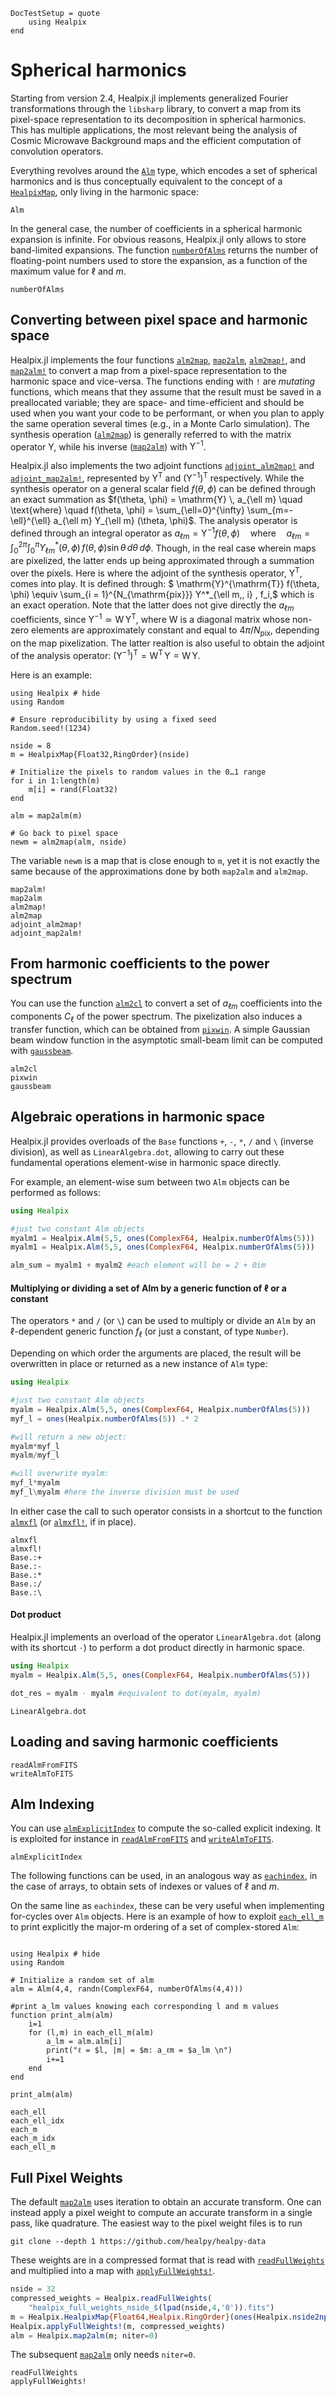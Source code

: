 ```@meta
DocTestSetup = quote
    using Healpix
end
```

# Spherical harmonics

Starting from version 2.4, Healpix.jl implements generalized Fourier
transformations through the `libsharp` library, to convert a map from
its pixel-space representation to its decomposition in spherical
harmonics. This has multiple applications, the most relevant being the
analysis of Cosmic Microwave Background maps and the efficient
computation of convolution operators.

Everything revolves around the [`Alm`](@ref) type, which encodes a set of
spherical harmonics and is thus conceptually equivalent to the concept
of a [`HealpixMap`](@ref), only living in the harmonic space:

```@docs
Alm
```

In the general case, the number of coefficients in a spherical
harmonic expansion is infinite. For obvious reasons, Healpix.jl only
allows to store band-limited expansions. The function
[`numberOfAlms`](@ref) returns the number of floating-point numbers
used to store the expansion, as a function of the maximum value for
$\ell$ and $m$.

```@docs
numberOfAlms
```

## Converting between pixel space and harmonic space

Healpix.jl implements the four functions [`alm2map`](@ref),
[`map2alm`](@ref), [`alm2map!`](@ref), and [`map2alm!`](@ref) to
convert a map from a pixel-space representation to the harmonic space
and vice-versa. The functions ending with `!` are *mutating*
functions, which means that they assume that the result must be saved
in a preallocated variable; they are space- and time-efficient and
should be used when you want your code to be performant, or when you
plan to apply the same operation several times (e.g., in a Monte Carlo
simulation).
The synthesis operation ([`alm2map`](@ref)) is generally referred to
with the matrix operator $\mathrm{Y}$, while his inverse ([`map2alm`](@ref))
with $\mathrm{Y}^{-1}$.

Healpix.jl also implements the two adjoint functions
[`adjoint_alm2map!`](@ref) and [`adjoint_map2alm!`](@ref), represented by
$\mathrm{Y}^{\mathrm{T}}$ and $(\mathrm{Y}^{-1})^\mathrm{T}$ respectively.
While the synthesis operator on a general scalar field $f(\theta, \phi)$
can be defined through an exact summation as $f(\theta, \phi) = \mathrm{Y} \, a_{\ell m} \quad \text{where} \quad f(\theta, \phi) = \sum_{\ell=0}^{\infty} \sum_{m=-\ell}^{\ell} a_{\ell m} Y_{\ell m} (\theta, \phi)$.
The analysis operator is defined through an integral operator as $a_{\ell m} = \mathrm{Y}^{-1} f(\theta, \phi) \quad \text{where} \quad a_{\ell m} = \int_0^{2\pi} \int_0^\pi Y^*_{\ell m}(\theta, \phi)\, f(\theta, \phi) \sin\theta \, d\theta \,d\phi$.
Though, in the real case wherein maps are pixelized, the latter ends
up being approximated through a summation over the pixels.
Here is where the adjoint of the synthesis operator, $\mathrm{Y}^{\mathrm{T}}$,
comes into play. It is defined through: $ \mathrm{Y}^{\mathrm{T}} f(\theta, \phi) \equiv \sum_{i = 1}^{N_{\mathrm{pix}}} Y^*_{\ell m,\, i} \, f_i,$
which is an exact operation. Note that the latter does not give directly the $a_{\ell m}$ coefficients, since $\mathrm{Y}^{-1} \simeq \mathrm{W}\, \mathrm{Y}^{\mathrm{T}}$,
where $\mathrm{W}$ is a diagonal matrix whose non-zero elements are approximately
constant and equal to $4 \pi / N_{\mathrm{pix}}$, depending on the map pixelization.
The latter realtion is also useful to obtain the adjoint of the analysis operator: $(\mathrm{Y}^{-1})^\mathrm{T} = \mathrm{W}^{\mathrm{T}}\,\mathrm{Y} =  \mathrm{W}\,\mathrm{Y}$.

Here is an example:

```@example map2alm
using Healpix # hide
using Random

# Ensure reproducibility by using a fixed seed
Random.seed!(1234)

nside = 8
m = HealpixMap{Float32,RingOrder}(nside)

# Initialize the pixels to random values in the 0…1 range
for i in 1:length(m)
    m[i] = rand(Float32)
end

alm = map2alm(m)

# Go back to pixel space
newm = alm2map(alm, nside)
```

The variable `newm` is a map that is close enough to `m`, yet it is
not exactly the same because of the approximations done by both
`map2alm` and `alm2map`.

```@docs
map2alm!
map2alm
alm2map!
alm2map
adjoint_alm2map!
adjoint_map2alm!
```

## From harmonic coefficients to the power spectrum

You can use the function [`alm2cl`](@ref) to convert a set of $a_{\ell m}$
coefficients into the components $C_\ell$ of the power spectrum.
The pixelization also induces a transfer function, which can be obtained from
[`pixwin`](@ref). A simple Gaussian beam window function in the asymptotic small-beam
limit can be computed with [`gaussbeam`](@ref).

```@docs
alm2cl
pixwin
gaussbeam
```

## Algebraic operations in harmonic space

Healpix.jl provides overloads of the `Base` functions `+`, `-`, `*`, `/` and `\` (inverse division),
as well as `LinearAlgebra.dot`, allowing to carry out these fundamental operations
element-wise in harmonic space directly.

For example, an element-wise sum between two `Alm` objects can be performed as follows:

```julia
using Healpix

#just two constant Alm objects
myalm1 = Healpix.Alm(5,5, ones(ComplexF64, Healpix.numberOfAlms(5)))
myalm1 = Healpix.Alm(5,5, ones(ComplexF64, Healpix.numberOfAlms(5)))

alm_sum = myalm1 + myalm2 #each element will be = 2 + 0im
```

#### Multiplying or dividing a set of Alm by a generic function of $\ell$ or a constant

The operators `*` and `/` (or `\`) can be used to multiply or divide an `Alm` by an $\ell$-dependent
generic function $f_\ell$ (or just a constant, of type `Number`).

Depending on which order the arguments are placed, the result will be overwritten
in place or returned as a new instance of `Alm` type:

```julia
using Healpix

#just two constant Alm objects
myalm = Healpix.Alm(5,5, ones(ComplexF64, Healpix.numberOfAlms(5)))
myf_l = ones(Healpix.numberOfAlms(5)) .* 2

#will return a new object:
myalm*myf_l
myalm/myf_l

#will overwrite myalm:
myf_l*myalm
myf_l\myalm #here the inverse division must be used
```

In either case the call to such operator consists in a shortcut to the function [`almxfl`](@ref) (or [`almxfl!`](@ref), if in place).

```@docs
almxfl
almxfl!
Base.:+
Base.:-
Base.:*
Base.:/
Base.:\
```

#### Dot product

Healpix.jl implements an overload of the operator `LinearAlgebra.dot`
(along with its shortcut `⋅`) to perform a dot product directly in harmonic space.

```julia
using Healpix
myalm = Healpix.Alm(5,5, ones(ComplexF64, Healpix.numberOfAlms(5)))

dot_res = myalm ⋅ myalm #equivalent to dot(myalm, myalm)
```

```@docs
LinearAlgebra.dot
```

## Loading and saving harmonic coefficients

```@docs
readAlmFromFITS
writeAlmToFITS
```

## Alm Indexing

You can use [`almExplicitIndex`](@ref) to compute the so-called explicit indexing.
It is exploited for instance in [`readAlmFromFITS`](@ref) and [`writeAlmToFITS`](@ref).

```@docs
almExplicitIndex
```

The following functions can be used, in an analogous way as [`eachindex`](@ref),
in the case of arrays, to obtain sets of indexes or values of $\ell$ and $m$.

On the same line as `eachindex`, these can be very useful when implementing for-cycles
over `Alm` objects.
Here is an example of how to exploit [`each_ell_m`](@ref) to print explicitly
the major-m ordering of a set of complex-stored `Alm`:

```@example each_ell_m

using Healpix # hide
using Random

# Initialize a random set of alm
alm = Alm(4,4, randn(ComplexF64, numberOfAlms(4,4)))

#print a_lm values knowing each corresponding l and m values
function print_alm(alm)
    i=1
    for (l,m) in each_ell_m(alm)
        a_lm = alm.alm[i]
        print("ℓ = $l, |m| = $m: a_ℓm = $a_lm \n")
        i+=1
    end
end

print_alm(alm)
```

```@docs
each_ell
each_ell_idx
each_m
each_m_idx
each_ell_m
```

## Full Pixel Weights

The default [`map2alm`](@ref) uses iteration to obtain an accurate transform.
One can instead apply a pixel weight to compute an accurate transform in a single
pass, like quadrature. The easiest way to the pixel weight files is to run

```
git clone --depth 1 https://github.com/healpy/healpy-data
```

These weights are in a compressed format that is read with [`readFullWeights`](@ref)
and multiplied into a map with [`applyFullWeights!`](@ref).

```julia
nside = 32
compressed_weights = Healpix.readFullWeights(
    "healpix_full_weights_nside_$(lpad(nside,4,'0')).fits")
m = Healpix.HealpixMap{Float64,Healpix.RingOrder}(ones(Healpix.nside2npix(nside)))
Healpix.applyFullWeights!(m, compressed_weights)
alm = Healpix.map2alm(m; niter=0)
```

The subsequent [`map2alm`](@ref) only needs `niter=0`.

```@docs
readFullWeights
applyFullWeights!
```
